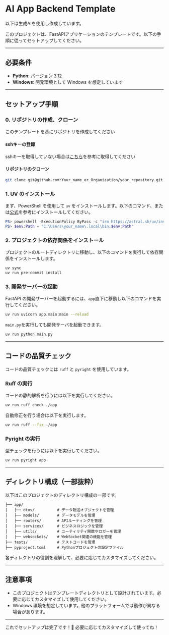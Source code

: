 # AI App Backend Template

以下は生成AIを使用し作成しています。

このプロジェクトは、FastAPIアプリケーションのテンプレートです。以下の手順に従ってセットアップしてください。

---

## 必要条件
- **Python**: バージョン 3.12
- **Windows**: 開発環境として Windows を想定しています

---

## セットアップ手順

### 0. リポジトリの作成、クローン
このテンプレートを基にリポジトリを作成してください

#### sshキーの登録
sshキーを取得していない場合は[こちら](https://zenn.dev/aoikoala/articles/388eb861249780#3.-ssh%E3%82%AD%E3%83%BC%E3%81%AE%E7%94%9F%E6%88%90)を参考に取得してください

#### リポジトリのクローン
```bash
git clone git@github.com:Your_name_or_Organization/your_repository.git
```

### 1. UV のインストール
まず、PowerShell を使用して `uv` をインストールします。以下のコマンド、または[公式](https://docs.astral.sh/uv/getting-started/installation/)を参考にインストールしてください。

```powershell
PS> powershell -ExecutionPolicy ByPass -c "irm https://astral.sh/uv/install.ps1 | iex"
PS> $env:Path = "C:\Users\your_name\.local\bin;$env:Path"
```

### 2. プロジェクトの依存関係をインストール
プロジェクトのルートディレクトリに移動し、以下のコマンドを実行して依存関係をインストールします。

```bash
uv sync
uv run pre-commit install
```

### 3. 開発サーバーの起動
FastAPI の開発サーバーを起動するには、`app`直下に移動し以下のコマンドを実行してください。

```bash
uv run uvicorn app.main:main --reload
```

`main.py`を実行しても開発サーバを起動できます。

```bash
uv run python main.py
```

---

## コードの品質チェック
コードの品質チェックには `ruff` と `pyright` を使用しています。

### Ruff の実行
コードの静的解析を行うには以下を実行してください。

```bash
uv run ruff check ./app
```

自動修正を行う場合は以下を実行します。

```bash
uv run ruff --fix ./app
```

### Pyright の実行
型チェックを行うには以下を実行してください。

```bash
uv run pyright app
```

---

## ディレクトリ構成（一部抜粋）

以下はこのプロジェクトのディレクトリ構成の一部です。

```
├── app/
│   ├── dtos/          # データ転送オブジェクトを管理
│   ├── models/        # データモデルを管理
│   ├── routers/       # APIルーティングを管理
│   ├── services/      # ビジネスロジックを管理
│   ├── utils/         # ユーティリティ関数やロガーを管理
│   ├── websockets/    # WebSocket関連の機能を管理
├── tests/             # テストコードを管理
├── pyproject.toml     # Pythonプロジェクトの設定ファイル
```

各ディレクトリの役割を理解して、必要に応じてカスタマイズしてください。

---

## 注意事項
- このプロジェクトはテンプレートディレクトリとして設計されています。必要に応じてカスタマイズして使用してください。
- Windows 環境を想定しています。他のプラットフォームでは動作が異なる場合があります。

---

これでセットアップは完了です！🎉 必要に応じてカスタマイズして使ってね！
